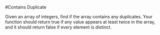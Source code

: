 #Contains Duplicate

Given an array of integers, find if the array contains any duplicates. Your function should return true if any value appears at least twice in the array, and it should return false if every element is distinct.
